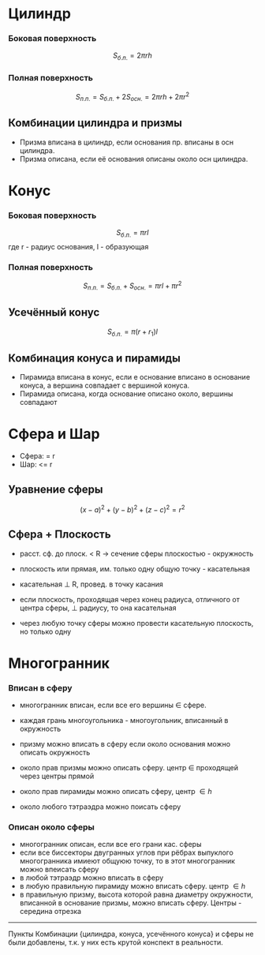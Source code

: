 # Цилиндр

### Боковая поверхность
$$S_{б.п.} = 2\pi rh$$

### Полная поверхность
$$S_{п. п.} = S_{б.п.} + 2 S_{осн.} = 2\pi r h + 2 \pi r^2$$

## Комбинации цилиндра и призмы
- Призма вписана в цилиндр, если основания пр. вписаны в осн цилиндра.
- Призма описана, если её основания описаны около осн цилиндра.

<!--  -->

# Конус

### Боковая поверхность
$$S_{б.п.} = \pi rl$$
где r - радиус основания, l - образующая

### Полная поверхность
$$S_{п. п.} = S_{б.п.} + S_{осн.} = \pi rl + \pi r^2$$ 

<!--  -->

## Усечённый конус
$$S_{б.п.} = \pi(r+r_1)l$$

## Комбинация конуса и пирамиды

- Пирамида вписана в конус, если е основание вписано в основание конуса, а вершина совпадает с вершиной конуса.
- Пирамида описана, когда основание описано около, вершины совпадают

# Сфера и Шар

- Сфера: = r
- Шар: <= r

## Уравнение сферы 
$$(x-a)^2+(y-b)^2+(z-c)^2=r^2$$

## Сфера + Плоскость
- расст. сф. до плоск. < R -> сечение сферы плоскостью - окружность
- плоскость или прямая, им. только одну общую точку - касательная
- касательная $\perp$ R, провед. в точку касания

- если плоскость, проходящая через конец радиуса, отличного от центра сферы, $\perp$ радиусу, то она касательная
- через любую точку сферы можно провести касательную плоскость, но только одну

# Многогранник

### Вписан в сферу
- многогранник вписан, если все его вершины $\in$ сфере.
- каждая грань многоугольника - многоугольник, вписанный в окружность

- призму можно вписать в сферу если около основания можно описать окружность
- около прав призмы можно описать сферу. центр $\in$ проходящей через центры прямой
- около прав пирамиды можно описать сферу, центр $\in h$

- около любого тэтраэдра можно поисать сферу

### Описан около сферы
- многогранник описан, если все его грани кас. сферы
- если все биссекторы двугранных углов при рёбрах выпуклого многогранника имиеют общуюю точку, то в этот многогранник можно впеисать сферу
- в любой тэтраэдр можно вписать в сферу
- в любую правильную пирамиду можно вписать сферу. центр $\in h$
- в правильную призму, высота которой равна диаметру окружности, вписанной в основание призмы, можно вписать сферу. Центры - середина отрезка

---
Пункты Комбинации {цилиндра, конуса, усечённого конуса} и сферы не были добавлены, т.к. у них есть крутой конспект в реальности.